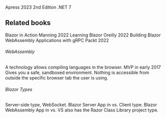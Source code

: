 Apress 2023
2nd Edition
.NET 7

## Related books
Blazor in Action Manning 2022
Learning Blazor Oreilly 2022
Building Blazor WebAssembly Applications with gRPC Packt 2022

###### WebAssembly

A technology allows compiling languages in the browser.
MVP in early 2017
Gives you a safe, sandboxed environment. Nothing is accessible from outside the specific browser tab the user is using. 

###### Blazor Types
Server-side type, WebSocket. Blazor Server App in vs.
Client type. Blazor WebAssembly App in vs.
VS also has the Razor Class Library project type.